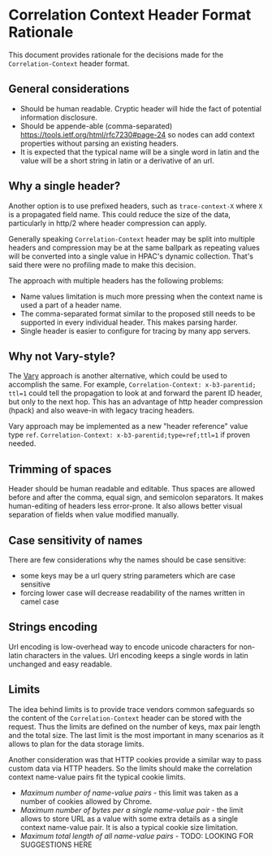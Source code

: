 # Correlation Context Header Format Rationale

This document provides rationale for the decisions made for the `Correlation-Context` header format.

## General considerations

- Should be human readable. Cryptic header will hide the fact of potential information disclosure.
- Should be appende-able (comma-separated) https://tools.ietf.org/html/rfc7230#page-24 so nodes 
can add context properties without parsing an existing headers.
- It is expected that the typical name will be a single word in latin and the value will be a 
short string in latin or a derivative of an url.

## Why a single header?

Another option is to use prefixed headers, such as `trace-context-X` where `X` is a propagated 
field name. This could reduce the size of the data, particularly in http/2 where header 
compression can apply.

Generally speaking `Correlation-Context` header may be split into multiple headers and 
compression may be at the same ballpark as repeating values will be converted into a single value
in HPAC's dynamic collection. That's said there were no profiling made to make this decision.

The approach with multiple headers has the following problems:
- Name values limitation is much more pressing when the context name is used a part of a header 
name.
- The comma-separated format similar to the proposed still needs to be supported in every 
individual header. This makes parsing harder.
- Single header is easier to configure for tracing by many app servers.

## Why not Vary-style?

The [Vary](https://tools.ietf.org/html/rfc7231#section-7.1.4) approach is another alternative, 
which could be used to accomplish the same. For example, `Correlation-Context: x-b3-parentid;
ttl=1` could tell the propagation to look at and forward the parent ID header, but only to the 
next hop. This has an advantage of http header compression (hpack) and also weave-in with legacy 
tracing headers.

Vary approach may be implemented as a new "header reference" value type `ref`. 
`Correlation-Context: x-b3-parentid;type=ref;ttl=1` if proven needed.

## Trimming of spaces

Header should be human readable and editable. Thus spaces are allowed before and after the comma, equal sign, and semicolon 
separators. It makes human-editing of headers less error-prone. It also allows better visual separation of fields when value modified manually.

## Case sensitivity of names

There are few considerations why the names should be case sensitive:
- some keys may be a url query string parameters which are case sensitive
- forcing lower case will decrease readability of the names written in camel case

## Strings encoding

Url encoding is low-overhead way to encode unicode characters for non-latin characters in the 
values. Url encoding keeps a single words in latin unchanged and easy readable.

## Limits

The idea behind limits is to provide trace vendors common safeguards so the content of the 
`Correlation-Context` header can be stored with the request. Thus the limits are defined on the 
number of keys, max pair length and the total size. The last limit is the most important in many 
scenarios as it allows to plan for the data storage limits.

Another consideration was that HTTP cookies provide a similar way to pass custom data via HTTP 
headers. So the limits should make the correlation context name-value pairs fit the typical 
cookie limits.

- *Maximum number of name-value pairs* - this limit was taken as a number of cookies allowed by 
Chrome.
- *Maximum number of bytes per a single name-value pair* - the limit allows to store URL as a 
value with some extra details as a single context name-value pair. It is also a typical cookie 
size limitation.
- *Maximum total length of all name-value pairs* - TODO: LOOKING FOR SUGGESTIONS HERE

